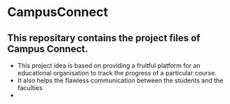 # CampusConnect
## This repositary contains the project files of Campus Connect. 
- This project idea is based on providing a fruitful platform for an educational organisation to track the progress of a particular course.
- It also helps the flawless communication between the students and the faculties  
- 
